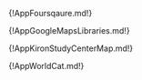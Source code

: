 {!AppFoursqaure.md!}

{!AppGoogleMapsLibraries.md!}

{!AppKironStudyCenterMap.md!}

{!AppWorldCat.md!}



